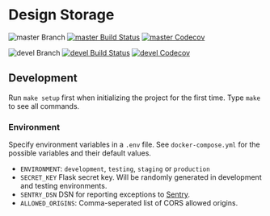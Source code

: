 # Design Storage

![master Branch](https://img.shields.io/badge/branch-master-blue.svg)
[![master Build Status](https://travis-ci.org/DD-DeCaF/design-storage.svg?branch=master)](https://travis-ci.org/DD-DeCaF/design-storage)
[![master Codecov](https://codecov.io/gh/DD-DeCaF/design-storage/branch/master/graph/badge.svg)](https://codecov.io/gh/DD-DeCaF/design-storage/branch/master)

![devel Branch](https://img.shields.io/badge/branch-devel-blue.svg)
[![devel Build Status](https://travis-ci.org/DD-DeCaF/design-storage.svg?branch=devel)](https://travis-ci.org/DD-DeCaF/design-storage)
[![devel Codecov](https://codecov.io/gh/DD-DeCaF/design-storage/branch/devel/graph/badge.svg)](https://codecov.io/gh/DD-DeCaF/design-storage/branch/devel)

## Development

Run `make setup` first when initializing the project for the first time. Type
`make` to see all commands.

### Environment

Specify environment variables in a `.env` file. See `docker-compose.yml` for the
possible variables and their default values.

* `ENVIRONMENT`: `development`, `testing`, `staging` or `production`
* `SECRET_KEY` Flask secret key. Will be randomly generated in development and testing environments.
* `SENTRY_DSN` DSN for reporting exceptions to [Sentry](https://docs.sentry.io/clients/python/integrations/flask/).
* `ALLOWED_ORIGINS`: Comma-seperated list of CORS allowed origins.
